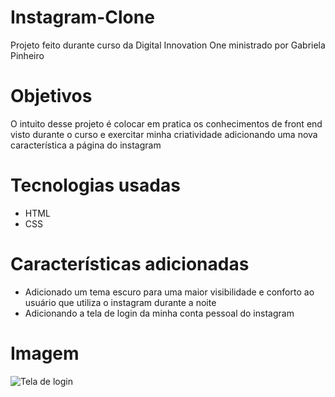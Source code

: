 # Instagram-Clone

Projeto feito durante curso da Digital Innovation One ministrado por Gabriela Pinheiro

# Objetivos

O intuito desse projeto é colocar em pratica os conhecimentos de front end visto durante o curso e exercitar minha criatividade adicionando uma nova característica a página do instagram

# Tecnologias usadas

* HTML
* CSS

# Características adicionadas

* Adicionado um tema escuro para uma maior visibilidade e conforto ao usuário que utiliza o instagram durante a noite
* Adicionando a tela de login da minha conta pessoal do instagram

# Imagem

![Tela de login](https://github.com/Leandrors91/Recriando-Tela-Instagram/blob/master/instagram-dio-master/img/tela%20instagram.png 'Tela de login')


